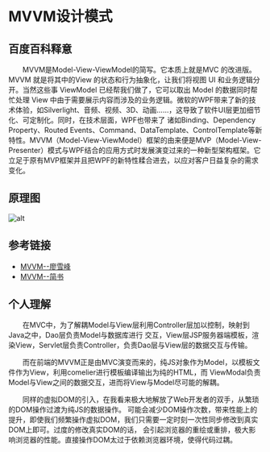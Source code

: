 # MVVM设计模式

## 百度百科释意

&emsp;&emsp;MVVM是Model-View-ViewModel的简写。它本质上就是MVC 的改进版。MVVM 就是将其中的View 的状态和行为抽象化，让我们将视图 UI 和业务逻辑分开。当然这些事 ViewModel 已经帮我们做了，它可以取出 Model 的数据同时帮忙处理 View 中由于需要展示内容而涉及的业务逻辑。微软的WPF带来了新的技术体验，如Silverlight、音频、视频、3D、动画……，这导致了软件UI层更加细节化、可定制化。同时，在技术层面，WPF也带来了 诸如Binding、Dependency Property、Routed Events、Command、DataTemplate、ControlTemplate等新特性。MVVM（Model-View-ViewModel）框架的由来便是MVP（Model-View-Presenter）模式与WPF结合的应用方式时发展演变过来的一种新型架构框架。它立足于原有MVP框架并且把WPF的新特性糅合进去，以应对客户日益复杂的需求变化。

## 原理图

![alt](https://gss2.bdstatic.com/9fo3dSag_xI4khGkpoWK1HF6hhy/baike/c0%3Dbaike80%2C5%2C5%2C80%2C26/sign=66a90cd31d950a7b613846966bb809bc/e61190ef76c6a7efe4baffc3fdfaaf51f2de66b2.jpg)

## 参考链接

- [MVVM--廖雪峰](https://www.liaoxuefeng.com/wiki/1022910821149312/1108898947791072)
- [MVVM--简书](https://www.jianshu.com/p/423a214757ba)

## 个人理解

&emsp;&emsp;在MVC中，为了解耦Model与View层利用Controller层加以控制，映射到Java之中，Dao层负责Model与数据库进行
交互，View层JSP服务器端模板，渲染View，Servlet层负责Controller，负责Dao层与View层的数据交互与传输。

&emsp;&emsp;而在前端的MVVM正是由MVC演变而来的，纯JS对象作为Model，以模板文件作为View，利用comelier进行模板编译输出为纯的HTML，而
ViewModal负责Model与View之间的数据交互，进而将View与Model尽可能的解耦。

&emsp;&emsp;同样的虚拟DOM的引入，在我看来极大地解放了Web开发者的双手，从繁琐的DOM操作过渡为纯JS的数据操作。
可能会减少DOM操作次数，带来性能上的提升，即使我们频繁操作虚拟DOM，我们只需要一定时刻一次性同步修改到真实DOM上即可。过度的修改真实DOM的话，
会引起浏览器的重绘或重排，极大影响浏览器的性能。直接操作DOM太过于依赖浏览器环境，使得代码过耦。